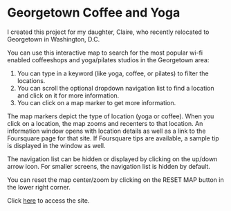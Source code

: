 # Georgetown Coffee and Yoga

I created this project for my daughter, Claire, who recently relocated to 
Georgetown in Washington, D.C.

You can use this interactive map to search for the most popular wi-fi enabled coffeeshops 
and yoga/pilates studios in the Georgetown area:

1.  You can type in a keyword (like yoga, coffee, or pilates) to filter the locations.
2.  You can scroll the optional dropdown navigation list to find a location and click
    on it for more information.  
3.  You can click on a map marker to get more information.

The map markers depict the type of location (yoga or coffee).  When you click on a 
location, the map zooms and recenters to that location.  An information window opens with 
location details as well as a link to the Foursquare page for that site.  If Foursquare tips 
are available, a sample tip is displayed in the window as well. 

The navigation list can be hidden or displayed by clicking on the up/down arrow icon.  For 
smaller screens, the navigation list is hidden by default.

You can reset the map center/zoom by clicking on the RESET MAP button in the lower
right corner.

Click <a href="https://heyjane.github.io/project5/">here</a> to access the site.





